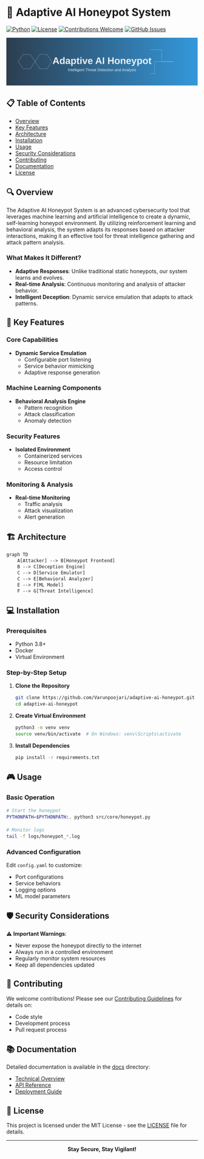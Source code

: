 # 🎯 Adaptive AI Honeypot System

[![Python](https://img.shields.io/badge/python-v3.8+-blue.svg)](https://www.python.org/)
[![License](https://img.shields.io/badge/license-MIT-green.svg)](LICENSE)
[![Contributions Welcome](https://img.shields.io/badge/contributions-welcome-brightgreen.svg)](CONTRIBUTING.md)
[![GitHub Issues](https://img.shields.io/github/issues/Varunpoojari/adaptive-ai-honeypot.svg)](https://github.com/Varunpoojari/adaptive-ai-honeypot/issues)

<div align="center">
  <img src="docs/images/honeypot-banner.svg" alt="Honeypot Banner" width="600"/>
</div>

## 📋 Table of Contents
- [Overview](#-overview)
- [Key Features](#-key-features)
- [Architecture](#-architecture)
- [Installation](#-installation)
- [Usage](#-usage)
- [Security Considerations](#-security-considerations)
- [Contributing](#-contributing)
- [Documentation](#-documentation)
- [License](#-license)

## 🔍 Overview

The Adaptive AI Honeypot System is an advanced cybersecurity tool that leverages machine learning and artificial intelligence to create a dynamic, self-learning honeypot environment. By utilizing reinforcement learning and behavioral analysis, the system adapts its responses based on attacker interactions, making it an effective tool for threat intelligence gathering and attack pattern analysis.

### What Makes It Different?
- **Adaptive Responses**: Unlike traditional static honeypots, our system learns and evolves.
- **Real-time Analysis**: Continuous monitoring and analysis of attacker behavior.
- **Intelligent Deception**: Dynamic service emulation that adapts to attack patterns.

## 🚀 Key Features

### Core Capabilities
- **Dynamic Service Emulation**
  - Configurable port listening
  - Service behavior mimicking
  - Adaptive response generation

### Machine Learning Components
- **Behavioral Analysis Engine**
  - Pattern recognition
  - Attack classification
  - Anomaly detection

### Security Features
- **Isolated Environment**
  - Containerized services
  - Resource limitation
  - Access control

### Monitoring & Analysis
- **Real-time Monitoring**
  - Traffic analysis
  - Attack visualization
  - Alert generation

## 🏗 Architecture

```mermaid
graph TD
    A[Attacker] --> B[Honeypot Frontend]
    B --> C[Deception Engine]
    C --> D[Service Emulator]
    C --> E[Behavioral Analyzer]
    E --> F[ML Model]
    F --> G[Threat Intelligence]
```

## 💻 Installation

### Prerequisites
- Python 3.8+
- Docker
- Virtual Environment

### Step-by-Step Setup
1. **Clone the Repository**
   ```bash
   git clone https://github.com/Varunpoojari/adaptive-ai-honeypot.git
   cd adaptive-ai-honeypot
   ```

2. **Create Virtual Environment**
   ```bash
   python3 -m venv venv
   source venv/bin/activate  # On Windows: venv\Scripts\activate
   ```

3. **Install Dependencies**
   ```bash
   pip install -r requirements.txt
   ```

## 🎮 Usage

### Basic Operation
```bash
# Start the honeypot
PYTHONPATH=$PYTHONPATH:. python3 src/core/honeypot.py

# Monitor logs
tail -f logs/honeypot_*.log
```

### Advanced Configuration
Edit `config.yaml` to customize:
- Port configurations
- Service behaviors
- Logging options
- ML model parameters

## 🛡 Security Considerations

⚠️ **Important Warnings**:
- Never expose the honeypot directly to the internet
- Always run in a controlled environment
- Regularly monitor system resources
- Keep all dependencies updated

## 🤝 Contributing

We welcome contributions! Please see our [Contributing Guidelines](CONTRIBUTING.md) for details on:
- Code style
- Development process
- Pull request process

## 📚 Documentation

Detailed documentation is available in the [docs](docs/) directory:
- [Technical Overview](docs/technical-overview.md)
- [API Reference](docs/api-reference.md)
- [Deployment Guide](docs/deployment.md)

## 📝 License

This project is licensed under the MIT License - see the [LICENSE](LICENSE) file for details.

---

<div align="center">
  <b>Stay Secure, Stay Vigilant!</b>
</div>
